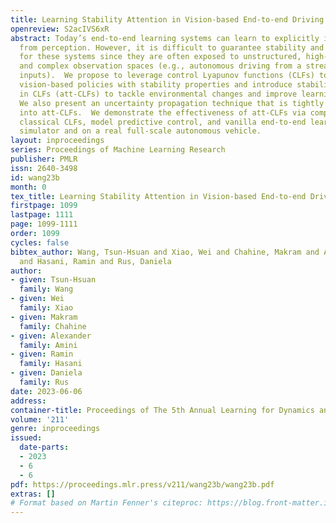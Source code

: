 ```yaml
---
title: Learning Stability Attention in Vision-based End-to-end Driving Policies
openreview: S2acIVS6xR
abstract: Today’s end-to-end learning systems can learn to explicitly infer control
  from perception. However, it is difficult to guarantee stability and robustness
  for these systems since they are often exposed to unstructured, high-dimensional,
  and complex observation spaces (e.g., autonomous driving from a stream of pixel
  inputs).  We propose to leverage control Lyapunov functions (CLFs) to equip end-to-end
  vision-based policies with stability properties and introduce stability attention
  in CLFs (att-CLFs) to tackle environmental changes and improve learning flexibility.
  We also present an uncertainty propagation technique that is tightly integrated
  into att-CLFs.  We demonstrate the effectiveness of att-CLFs via comparison with
  classical CLFs, model predictive control, and vanilla end-to-end learning in a photo-realistic
  simulator and on a real full-scale autonomous vehicle.
layout: inproceedings
series: Proceedings of Machine Learning Research
publisher: PMLR
issn: 2640-3498
id: wang23b
month: 0
tex_title: Learning Stability Attention in Vision-based End-to-end Driving Policies
firstpage: 1099
lastpage: 1111
page: 1099-1111
order: 1099
cycles: false
bibtex_author: Wang, Tsun-Hsuan and Xiao, Wei and Chahine, Makram and Amini, Alexander
  and Hasani, Ramin and Rus, Daniela
author:
- given: Tsun-Hsuan
  family: Wang
- given: Wei
  family: Xiao
- given: Makram
  family: Chahine
- given: Alexander
  family: Amini
- given: Ramin
  family: Hasani
- given: Daniela
  family: Rus
date: 2023-06-06
address:
container-title: Proceedings of The 5th Annual Learning for Dynamics and Control Conference
volume: '211'
genre: inproceedings
issued:
  date-parts:
  - 2023
  - 6
  - 6
pdf: https://proceedings.mlr.press/v211/wang23b/wang23b.pdf
extras: []
# Format based on Martin Fenner's citeproc: https://blog.front-matter.io/posts/citeproc-yaml-for-bibliographies/
---
```

